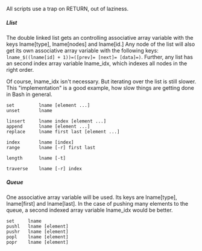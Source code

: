 All scripts use a trap on RETURN, out of laziness.

##### Llist

The double linked list gets an controlling associative array variable with the keys lname[type], lname[nodes] and lname[id.] Any node of the list will also get its own associative array variable with the following keys: `lname_$((lname[id] + 1))=([prev]= [next]= [data]=)`. Further, any list has an second index array variable lname_idx, which indexes all nodes in the right order.

Of course, lname_idx isn't necessary. But iterating over the list is still slower. This "implementation" is a good example, how slow things are getting done in Bash in general.

```
set         lname [element ...]
unset       lname

linsert     lname index [element ...]
append      lname [element ...]
replace     lname first last [element ...]

index       lname [index]
range       lname [-r] first last

length      lname [-t]

traverse    lname [-r] index
```

##### Queue

One associative array variable will be used. Its keys are lname[type], lname[first] and lname[last]. In the case of pushing many elements to the queue, a second indexed array variable lname_idx would be better.

```
set     lname
pushl   lname [element]
pushr   lname [element]
popl    lname [element]
popr    lname [element]
```
